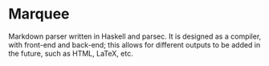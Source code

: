 # Marquee

Markdown parser written in Haskell and parsec. It is designed as a compiler, with front-end and back-end; this allows for different outputs to be added in the future, such as HTML, LaTeX, etc.
